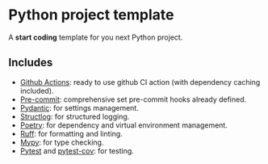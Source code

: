 # Python project template

A **start coding** template for you next Python project.

## Includes
- [Github Actions](https://github.com/features/actions): ready to use github CI action (with dependency caching included).
- [Pre-commit](https://pre-commit.com/): comprehensive set pre-commit hooks already defined.
- [Pydantic](https://docs.pydantic.dev/latest/): for settings management.
- [Structlog](https://www.structlog.org/en/stable/index.html): for structured logging.
- [Poetry](https://python-poetry.org/): for dependency and virtual environment management.
- [Ruff](https://github.com/astral-sh/ruff): for formatting and linting.
- [Mypy](https://mypy.readthedocs.io/en/stable/): for type checking.
- [Pytest](https://docs.pytest.org/) and [pytest-cov](https://pytest-cov.readthedocs.io/en/latest/): for testing.

